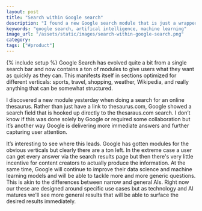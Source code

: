 ```yaml
---
layout: post
title: "Search within Google search"
description: "I found a new Google search module that is just a wrapper around a site's search."
keywords: "google search, artifical intelligence, machine learning"
image_url: "/assets/static/images/search-within-google-search.png"
category:
tags: ["#product"]
---
```

{% include setup %}
Google Search has evolved quite a bit from a single search bar and now contains a ton of modules to give users what they want as quickly as they can. This manifests itself in sections optimized for different verticals: sports, travel, shopping, weather, Wikipedia, and really anything that can be somewhat structured.

<amp-img src="{{ IMG_PATH }}search-within-google-search.png" alt="Search within Google search" width="719" height="408" layout="responsive"></amp-img>

I discovered a new module yesterday when doing a search for an online thesaurus. Rather than just have a link to thesaurus.com, Google showed a search field that is hooked up directly to the thesaraus.com search. I don’t know if this was done solely by Google or required some collaboration but it’s another way Google is delivering more immediate answers and further capturing user attention.

It’s interesting to see where this leads. Google has gotten modules for the obvious verticals but clearly there are a ton left. In the extreme case a user can get every answer via the search results page but then there's very little incentive for content creators to actually produce the information. At the same time, Google will continue to improve their data science and machine learning models and will be able to tackle more and more generic questions. This is akin to the differences between narrow and general AIs. Right now our these are designed around specific use cases but as technology and AI matures we'll see more general results that will be able to surface the desired results immediately.
